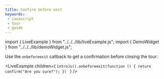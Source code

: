 ```yaml
---
title: Confirm before exit
keywords:
 - javascript
 - tour
 - guide
---
```


import { LiveExample } from "../../../lib/liveExample.js";
import { DemoWidget } from "../../../lib/demoWidget.js";

Use the `onbeforeexit` callback to get a confirmation before closing the tour:

<LiveExample children={
`introJs().onbeforeexit(function () {
  return confirm("Are you sure?");
})
`
} />

<br/>

<DemoWidget></DemoWidget>
